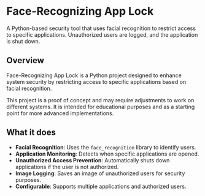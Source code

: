 # Face-Recognizing App Lock

A Python-based security tool that uses facial recognition to restrict access to specific applications. Unauthorized users are logged, and the application is shut down.

## Overview
Face-Recognizing App Lock is a Python project designed to enhance system security by restricting access to specific applications based on facial recognition. 

This project is a proof of concept and may require adjustments to work on different systems. It is intended for educational purposes and as a starting point for more advanced implementations.


## What it does
- **Facial Recognition**: Uses the `face_recognition` library to identify users.
- **Application Monitoring**: Detects when specific applications are opened.
- **Unauthorized Access Prevention**: Automatically shuts down applications if the user is not authorized.
- **Image Logging**: Saves an image of unauthorized users for security purposes.
- **Configurable**: Supports multiple applications and authorized users.

